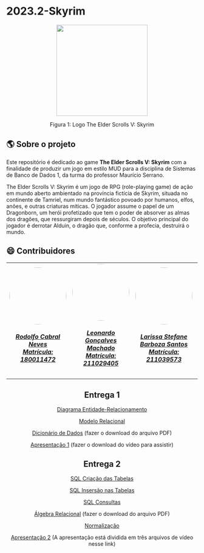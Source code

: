 # 2023.2-Skyrim
<div align="center">
    <img src="https://blog.logomyway.com/wp-content/uploads/2021/08/skyrim-logo.png" style="width:25vw"/>
    <p> Figura 1: Logo The Elder Scrolls V: Skyrim</p> 
</div>

## :earth_americas: Sobre o projeto
   Este repositório é dedicado ao game **The Elder Scrolls V: Skyrim** com a finalidade de produzir um jogo em estilo MUD para a disciplina de Sistemas de Banco de Dados 1, da turma do professor Maurício Serrano.

   The Elder Scrolls V: Skyrim é um jogo de RPG (role-playing game) de ação em mundo aberto ambientado na província fictícia de Skyrim, situada no continente de Tamriel, num mundo fantástico povoado por humanos, elfos, anões, e outras criaturas míticas. O jogador assume o papel de um Dragonborn, um herói profetizado que tem o poder de absorver as almas dos dragões, que ressurgiram depois de séculos. O objetivo principal do jogador é derrotar Alduin, o dragão que, conforme a profecia, destruirá o mundo.

## :smile: Contribuidores
<center>
<table style="margin-left: auto; margin-right: auto;">
    <tr>
        <td align="center">
            <a href="https://github.com/roddas">
                <img style="border-radius: 50%;" src="https://github.com/roddas.png" width="150px;"/>
                <h5 class="text-center">Rodolfo Cabral Neves <br> Matrícula: 180011472</h5>
            </a>
        </td>
        <td align="center">
            <a href="https://github.com/leonardogonmac">
                <img style="border-radius: 50%;" src="https://github.com/leonardogonmac.png" width="150px;"/>
                <h5 class="text-center">Leonardo Gonçalves Machado <br> Matrícula: 211029405</h5>
            </a>
        </td>
        <td align="center">
            <a href="https://github.com/SkywalkerSupreme">
                <img style="border-radius: 50%;" src="https://github.com/SkywalkerSupreme.png" width="150px;"/>
                <h5 class="text-center">Larissa Stefane Barboza Santos <br> Matrícula: 211039573</h5>
            </a>
        </td>
        <td align="center">
            <a href="https://github.com/Bittarx">
                <img style="border-radius: 50%;" src="https://github.com/Bittarx.png" width="150px;"/>
                <h5 class="text-center">Marcos Santos Bittar <br> Matrícula: 200023748</h5>
            </a>
</table>

## Entrega 1
    
[Diagrama Entidade-Relacionamento](https://github.com/SBD1/2023.2-Skyrim/blob/main/docs/Diagrama%20Entidade-Relacionamento/DER.md)
    
[Modelo Relacional](https://github.com/SBD1/2023.2-Skyrim/blob/main/docs/MODELO_RELACIONAL/Modelo_Relacional.md)

[Dicionário de Dados](https://github.com/SBD1/2023.2-Skyrim/tree/main/docs/dicion%C3%A1rio) (fazer o download do arquivo PDF)

[Apresentação 1](https://github.com/SBD1/2023.2-Skyrim/tree/main/Apresentacoes) (fazer o download do vídeo para assistir)

## Entrega 2

[SQL Criação das Tabelas](https://github.com/SBD1/2023.2-Skyrim/blob/criacao2/Segunda%20Entrega/Cria%C3%A7%C3%A3o%20das%20tabelas/Creates.md)

[SQL Insersão nas Tabelas](https://github.com/SBD1/2023.2-Skyrim/blob/criacao2/Segunda%20Entrega/Cria%C3%A7%C3%A3o%20das%20tabelas/Inser%C3%A7%C3%B5es%20iniciais.md)

[SQL Consultas](https://github.com/SBD1/2023.2-Skyrim/blob/criacao2/Segunda%20Entrega/%C3%81lgebra%20Relacional/consultas.md)

[Álgebra Relacional](https://github.com/SBD1/2023.2-Skyrim/blob/criacao2/Segunda%20Entrega/%C3%81lgebra%20Relacional/Algebra_Relacional.pdf)  (fazer o download do arquivo PDF)

[Normalização](https://github.com/SBD1/2023.2-Skyrim/blob/criacao2/Segunda%20Entrega/Normaliza%C3%A7%C3%A3o/Normalizazao.md)

[Apresentação 2](https://github.com/SBD1/2023.2-Skyrim/tree/main/Apresentacoes/Apresentacao2) (A apresentação está dividida em três arquivos de vídeo nesse link)
